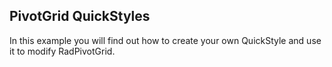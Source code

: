## PivotGrid QuickStyles
In this example you will find out how to create your own QuickStyle and use it to modify RadPivotGrid.

[//]: <keywords:style, appearance, customization>